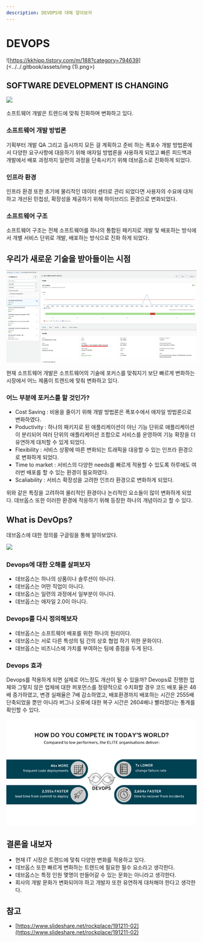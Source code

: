 ```yaml
---
description: DEVOPS에 대해 알아보자
---
```


# DEVOPS

![https://kkhipp.tistory.com/m/188?category=794639](<../../.gitbook/assets/img (1).png>)

## SOFTWARE DEVELOPMENT IS CHANGING

![](<../../.gitbook/assets/1 (17).png>)

소프트웨어 개발은 트렌드에 맞춰 진화하며 변화하고 있다.

### 소프트웨어 개발 방법론

기획부터 개발 QA 그리고 출시까지 모든 걸 계획하고 준비 하는 폭포수 개발 방법론에서 다양한 요구사항에 대응하기 위해 애자일 방법론을 사용하게 되었고 빠른 피드백과 개발에서 배포 과정까지 일련의 과정을 단축시키기 위해 데브옵스로 진화하게 되었다.

### 인프라 환경

인프라 환경 또한 초기에 물리적인 데이터 센터로 관리 되었다면 사용자의 수요에 대처하고 개선된 민첩성, 확장성을 제공하기 위해 하이브리드 환경으로 변화되었다.

### 소프트웨어 구조

소프트웨어 구조는 전체 소프트웨어를 하나의 통합된 패키지로 개발 및 배포하는 방식에서 개별 서비스 단위로 개발, 배포하는 방식으로 진화 하게 되었다.

## 우리가 새로운 기술을 받아들이는 시점

![](<../../.gitbook/assets/2 (7).png>)

현재 소프트웨어 개발은 소프트웨어의 기술에 포커스를 맞춰지기 보단 빠르게 변화하는 시장에서 어느 제품이 트렌드에 맞춰 변화하고 있다.

### 어느 부분에 포커스를 할 것인가?

* Cost Saving : 비용을 줄이기 위해 개발 방법론은 폭포수에서 애자일 방법론으로 변화하였다.
* Poductivity : 하나의 패키지로 된 애플리케이션이 아닌 기능 단위로 애플리케이션이 분리되어 여러 단위의 애플리케이션 조합으로 서비스를 운영하여 기능 확장을 더 유연하게 대처할 수 있게 되었다.
* Flexibility : 서비스 상황에 따른 변화되는 트래픽을 대응할 수 있는 인프라 환경으로 변화하게 되었다.
* Time to market : 서비스의 다양한 needs를 빠르게 적용할 수 있도록 하루에도 여러번 배포를 할 수 있는 환경이 필요하였다.
* Scaliability : 서비스 확장성을 고려한 인프라 환경으로 변화하게 되었다.

위와 같은 특징을 고려하여 물리적인 환경이나 논리적인 요소들이 많이 변화하게 되었다. 데브옵스 또한 이러한 환경에 적응하기 위해 등장한 하나의 개념이라고 할 수 있다.

## What is DevOps?

데브옵스에 대한 정의를 구글링을 통해 알아보았다.

![](<../../.gitbook/assets/3 (7).png>)

### Devops에 대한 오해를 살펴보자

* 데브옵스는 하나의 상품이나 솔루션이 아니다.
* 데브옵스는 어떤 직업이 아니다.
* 데브옵스는 일련의 과정에서 일부분이 아니다.
* 데브옵스는 애자일 2.0이 아니다.

### Devops를 다시 정의해보자

* 데브옵스는 소프트웨어 배포를 위한 하나의 원리이다.
* 데브옵스는 서로 다른 특성의 팀 간의 상호 협업 하기 위한 문화이다.
* 데브옵스는 비즈니스에 가치를 부여하는 팀에 중점을 두게 된다.

### Devops 효과

Devops를 적용하게 되면 실제로 어느정도 개선이 될 수 있을까? Devops로 진행한 업체와 그렇지 않은 업체에 대한 퍼포먼스를 정량적으로 수치화할 경우 코드 배포 율은 46배 증가하였고, 변경 실패율은 7배 감소하였고, 배포환경까지 배포하는 시간은 2555배 단축되었을 뿐만 아니라 버그나 오류에 대한 복구 시간은 2604배나 빨라졌다는 통계를 확인할 수 있다.

![](<../../.gitbook/assets/4 (3) (1).png>)

## 결론을 내보자

* 현재 IT 시장은 트렌드에 맞춰 다양한 변화를 적용하고 있다.
* 데브옵스 또한 빠르게 변화하는 트렌드에 필요한 필수 요소라고 생각한다.
* 데브옵스는 특정 인원 몇명이 만들어갈 수 있는 문화는 아니라고 생각한다.
* 회사의 개발 문화가 변화되어야 하고 개발자 또한 유연하게 대처해야 한다고 생각한다.

## 참고

* [https://www.slideshare.net/rockplace/191211-02](https://www.slideshare.net/rockplace/191211-02)
